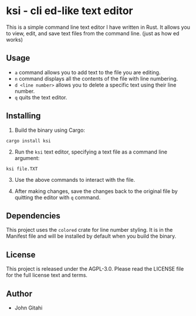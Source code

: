 # ksi - cli ed-like text editor

This is a simple command line text editor I have written in Rust. It allows you to view, edit, and save text files from the command line. (just as how ed works)

## Usage

- `a` command allows you to add text to the file you are editing.
- `n` command displays all the contents of the file with line numbering.
- `d <line number>` allows you to delete a specific text using their line number.
- `q` quits the text editor.

## Installing

1. Build the binary using Cargo:
```shell
cargo install ksi
```

2. Run the `ksi` text editor, specifying a text file as a command line argument:
```shell
ksi file.TXT
```

3. Use the above commands to interact with the file.

4. After making changes, save the changes back to the original file by quitting the editor with `q` command.

## Dependencies

This project uses the `colored` crate for line number styling. It is in the Manifest file and will be installed by default when you build the binary.

## License
This project is released under the AGPL-3.0. Please read the LICENSE file for the full license text and terms.

## Author

- John Gitahi
